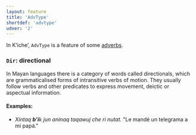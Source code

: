```yaml
---
layout: feature
title: 'AdvType'
shortdef: 'advtype'
udver: '2'
---
```


In Kʼicheʼ, `AdvType` is a feature of some [adverbs](quc-pos/ADV). 

### <a name="Dir">`Dir`</a>: directional

In Mayan languages there is a category of words called directionals, which are grammaticalised forms of intransitive verbs of motion.
They usually follow verbs and other predicates to express movement, deictic or aspectual information.

#### Examples:

* _Xintaq <b>bʼi</b>k jun aninaq taqawuj che ri nutat._ "Le mandé un telegrama a mi papá."
